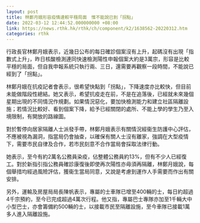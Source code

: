 ```yaml
---
layout: post
title: 林鄭月娥形容疫情達較平穩局面　惟不能說已到「拐點」
date: 2022-03-12 12:44:52.000000000 +08:00
link: https://news.rthk.hk/rthk/ch/component/k2/1638562-20220312.htm
categories: rthk
---
```


行政長官林鄭月娥表示，近幾日公布的每日確診個案沒有上升，起碼沒有出現「指數式上升」，昨日核酸檢測連同快速檢測陽性申報個案大約是3萬宗，形容是比較平穩的局面，但自我申報系統只執行兩、三日，還需要再觀察一段時間，不能說已經到了「拐點」。

林鄭月娥在抗疫記者會表示，很希望快點到「拐點」，下降速度亦比較快，但目前未能做階段性總結。她又表示，希望抗疫走在前，不是在追落後，已經就未來幾個星期出現的不同情況作規劃。如果情況惡化，要加快檢測能力和建立社區隔離設施；若情況比較好、看到個案下降，給予已經關閉的處所、不能上學的學生乃至入境限制，有開放的路線圖。

對於暫停向居家隔離人士派發手帶，林鄭月娥表示有關情況經衞生防護中心評估，不應被視為漏洞，指當局仍會抽查，以確保有關人士沒有離家，強調在大型疫情下，需要市民自律及合作，若市民刻意不合作當局會採取法律行動。

她表示，至今有約2萬名公務員染疫，佔整體公務員約13%，但有不少人已經復工。對於新指引指公務員確診康復後即使再次陽性亦毋須再隔離，林鄭月娥說，每個舉措均經過風險評估，獲衞生當局同意，又說是考慮到運作人手需要而作出有關安排。

另外，運輸及房屋局局長陳帆表示，專屬的士車隊已增至400輛的士，每日約超過4千宗預約，至今已完成超過4萬次行程。他又指，專屬巴士專隊亦加至1千輛大中小型巴士，亦會籌備約500輛的士，以接載市民至隔離設施，至今車隊已接載1萬多人進入隔離設施。
